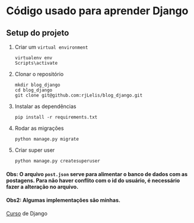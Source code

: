 # Código usado para aprender Django

## Setup do projeto

1.  Criar um `virtual environment`

    ```
    virtualenv env
    Scripts\activate
    ```

2. Clonar o repositório
    
    ```
    mkdir blog_django
    cd blog_django
    git clone git@github.com:rjLelis/blog_django.git
    ```

3. Instalar as dependências

    ```
    pip install -r requirements.txt
    ```

4. Rodar as migrações

    ```
    python manage.py migrate
    ```

5. Criar super user

    ```
    python manage.py createsuperuser
    ```

#### Obs: O arquivo `post.json` serve para alimentar o banco de dados com as postagens. Para não haver conflito com o id do usuário, é necessário fazer a alteração no arquivo.

#### Obs2: Algumas implementações são minhas.

[Curso](https://www.youtube.com/playlist?list=PL-osiE80TeTtoQCKZ03TU5fNfx2UY6U4p) de Django


